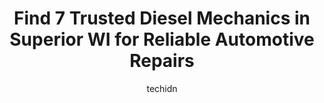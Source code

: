 ---
layout: ampstory
image: https://images.unsplash.com/photo-1492144534655-ae79c964c9d7?ixlib=rb-4.0.3&ixid=MnwxMjA3fDB8MHxwaG90by1wYWdlfHx8fGVufDB8fHx8&auto=format&fit=crop&w=640&h=853&q=80
author: techidn
featured: false
description: Searching for the finest Diesel Mechanic in Superior WI, USA? Look no further than the 7 best Diesel Mechanic in the area, where youll find a team of highly qualified professionals ready to
title: Find 7 Trusted Diesel Mechanics in Superior WI for Reliable Automotive Repairs
cover:
   title: Find 7 Trusted Diesel Mechanics in Superior WI for Reliable Automotive Repairs
   subtitle: Rickpate
   background: https://images.unsplash.com/photo-1492144534655-ae79c964c9d7?ixlib=rb-4.0.3&ixid=MnwxMjA3fDB8MHxwaG90by1wYWdlfHx8fGVufDB8fHx8&auto=format&fit=crop&w=640&h=853&q=80

pages: 
 - layout: thirds
   top: <h1>#1 Ford Roush Service</h1>
   bottom: "<p>Appointment at 830am, booked a month in advance, the wife goes to get oil changed and there out of synthetic oil. REALLY,  so she had to wait longer for the oil to be del</p>"
   background: https://www.knot35.com/toplist/wp-content/uploads/2023/06/best-diesel-mechanic-1-in-superior-wi-1685840490.jpeg
   backgroundblur: true
 - layout: thirds
   top: <h1>#2 Petes Tower Service & Quick Lube</h1>
   bottom: "<p>1928 Tower Ave, Superior, WI 54880, United States</p>"
   background: https://www.knot35.com/toplist/wp-content/uploads/2023/06/best-diesel-mechanic-2-in-superior-wi-1685840491.jpeg
   cta:
      link: https://www.knot35.com/toplist/find-7-trusted-diesel-mechanics-in-superior-wi-for-reliable-automotive-repairs/
      text: Find 7 Trusted Diesel Mechanics in Superior WI for Reliable Automotive Repairs
 - layout: thirds
   top: <h1>#3 Olivers Service Station</h1>
   bottom: "<p>1801 Tower Ave, Superior, WI 54880, United States</p>"
   background: https://www.knot35.com/toplist/wp-content/uploads/2023/06/best-diesel-mechanic-3-in-superior-wi-1685840491.png
   cta:
      link: https://www.knot35.com/toplist/find-7-trusted-diesel-mechanics-in-superior-wi-for-reliable-automotive-repairs/
      text: Find 7 Trusted Diesel Mechanics in Superior WI for Reliable Automotive Repairs
 - layout: thirds
   top: <h1>#4 Five Star Automotive Superior</h1>
   bottom: "<p>2607 Tower Ave, Superior, WI 54880, United States</p>"
   background: https://images.unsplash.com/photo-1567360425618-1594206637d2?ixlib=rb-4.0.3&ixid=MnwxMjA3fDB8MHxwaG90by1wYWdlfHx8fGVufDB8fHx8&auto=format&fit=crop&w=640&h=853&q=80
   cta:
      link: https://www.knot35.com/toplist/find-7-trusted-diesel-mechanics-in-superior-wi-for-reliable-automotive-repairs/
      text: Find 7 Trusted Diesel Mechanics in Superior WI for Reliable Automotive Repairs
 - layout: thirds
   top: <h1>#5 D. J. Automotive</h1>
   bottom: "<p>1102 Ogden Ave, Superior, WI 54880, United States</p>"
   background: https://images.unsplash.com/photo-1531169509526-f8f1fdaa4a67?ixlib=rb-4.0.3&ixid=MnwxMjA3fDB8MHxwaG90by1wYWdlfHx8fGVufDB8fHx8&auto=format&fit=crop&w=640&h=853&q=80
   cta:
      link: https://www.knot35.com/toplist/find-7-trusted-diesel-mechanics-in-superior-wi-for-reliable-automotive-repairs/
      text: Find 7 Trusted Diesel Mechanics in Superior WI for Reliable Automotive Repairs
 - layout: thirds
   top: <h1>#6 Moons Auto Services & Exhaust</h1>
   bottom: "<p>2621 Elmira Ave, Superior, WI 54880, United States</p>"
   background: https://images.unsplash.com/photo-1489648022186-8f49310909a0?ixlib=rb-4.0.3&ixid=MnwxMjA3fDB8MHxwaG90by1wYWdlfHx8fGVufDB8fHx8&auto=format&fit=crop&w=640&h=853&q=80
   cta:
      link: https://www.knot35.com/toplist/find-7-trusted-diesel-mechanics-in-superior-wi-for-reliable-automotive-repairs/
      text: Find 7 Trusted Diesel Mechanics in Superior WI for Reliable Automotive Repairs
 - layout: thirds
   top: <h1>#7 Allstate Peterbilt of Superior</h1>
   bottom: "<p>211 Hammond Ave, Superior, WI 54880, United States</p>"
   background: https://images.unsplash.com/photo-1524169358666-79f22534bc6e?ixlib=rb-4.0.3&ixid=MnwxMjA3fDB8MHxwaG90by1wYWdlfHx8fGVufDB8fHx8&auto=format&fit=crop&w=640&h=853&q=80
   cta:
      link: https://www.knot35.com/toplist/find-7-trusted-diesel-mechanics-in-superior-wi-for-reliable-automotive-repairs/
      text: Find 7 Trusted Diesel Mechanics in Superior WI for Reliable Automotive Repairs
 - layout: thirds
   middle: Continue reading...
   background: https://images.unsplash.com/photo-1618005182384-a83a8bd57fbe?ixlib=rb-4.0.3&ixid=MnwxMjA3fDB8MHxwaG90by1wYWdlfHx8fGVufDB8fHx8&auto=format&fit=crop&w=640&h=853&q=80
   cta:
      link: https://www.knot35.com/toplist/find-7-trusted-diesel-mechanics-in-superior-wi-for-reliable-automotive-repairs/
      text: Find 7 Trusted Diesel Mechanics in Superior WI for Reliable Automotive Repairs
      
---